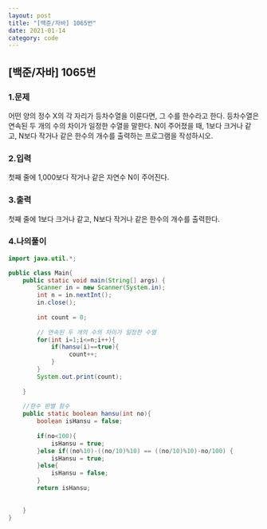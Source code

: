```yaml
---
layout: post
title: "[백준/자바] 1065번"
date: 2021-01-14
category: code
---
```

## [백준/자바] 1065번



### 1.문제

어떤 양의 정수 X의 각 자리가 등차수열을 이룬다면, 그 수를 한수라고 한다. 등차수열은 연속된 두 개의 수의 차이가 일정한 수열을 말한다. N이 주어졌을 때, 1보다 크거나 같고, N보다 작거나 같은 한수의 개수를 출력하는 프로그램을 작성하시오. 

### 2.입력

첫째 줄에 1,000보다 작거나 같은 자연수 N이 주어진다.

### 3.출력

첫째 줄에 1보다 크거나 같고, N보다 작거나 같은 한수의 개수를 출력한다.


### 4.나의풀이
```java
import java.util.*;

public class Main{
    public static void main(String[] args) {
        Scanner in = new Scanner(System.in);
        int n = in.nextInt();
        in.close();
        
        int count = 0;
        
        // 연속된 두 개의 수의 차이가 일정한 수열
        for(int i=1;i<=n;i++){
            if(hansu(i)==true){
                 count++;
            }
        }
        System.out.print(count);
        
    }
    
    //한수 판별 함수
    public static boolean hansu(int no){
        boolean isHansu = false;
        
        if(no<100){
            isHansu = true;
        }else if((no%10)-((no/10)%10) == ((no/10)%10)-no/100) {
            isHansu = true;
        }else{
            isHansu = false;
        }
        return isHansu;    
                 
            
    }
}
````






